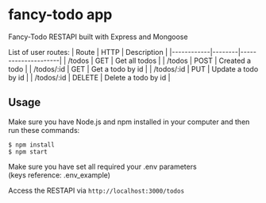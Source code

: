 # fancy-todo app
Fancy-Todo RESTAPI built with Express and Mongoose

List of user routes:
| Route      | HTTP   | Description         |
|------------|--------|---------------------|
| /todos     | GET    | Get all todos       |
| /todos     | POST   | Created a todo      |
| /todos/:id | GET    | Get a todo by id    |
| /todos/:id | PUT    | Update a todo by id |
| /todos/:id | DELETE | Delete a todo by id |

## Usage
Make sure you have Node.js and npm installed in your computer and then run these commands:
```console
$ npm install
$ npm start
```
Make sure you have set all required your .env parameters 
<br>(keys reference: .env_example)

Access the RESTAPI via `http://localhost:3000/todos`